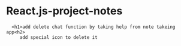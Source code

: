# React.js-project-notes 

      
      <h1>add delete chat function by taking help from note takeing app<h2>
         add special icon to delete it
